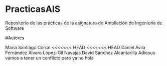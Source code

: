 ﻿# PracticasAIS

Repositorio de las prácticas de la asignatura de Ampliación de Ingeniería de Software

#Autores

Maria Santiago Corral
<<<<<<< HEAD
<<<<<<< HEAD
Daniel Ávila Fernández
Álvaro López-Gil Navajas
David Sánchez Alcantarilla
Adiosus vamos a tener un conflicto
pero ya no hola
